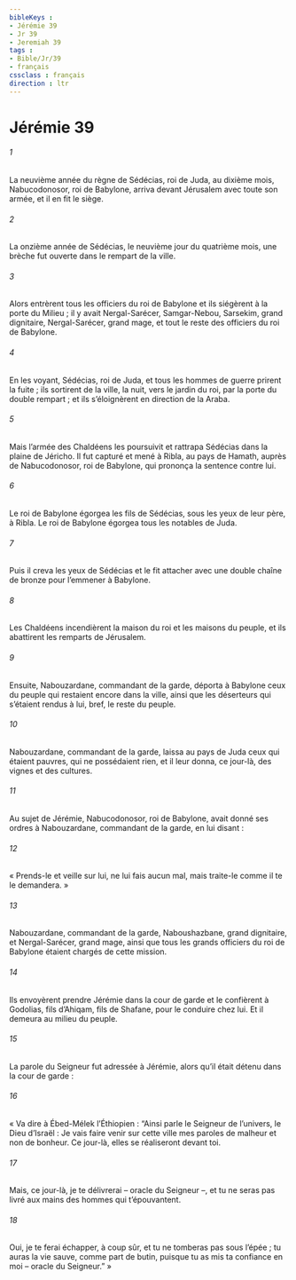 ```yaml
---
bibleKeys : 
- Jérémie 39
- Jr 39
- Jeremiah 39
tags : 
- Bible/Jr/39
- français
cssclass : français
direction : ltr
---
```


# Jérémie 39

###### 1
La neuvième année du règne de Sédécias, roi de Juda, au dixième mois, Nabucodonosor, roi de Babylone, arriva devant Jérusalem avec toute son armée, et il en fit le siège.
###### 2
La onzième année de Sédécias, le neuvième jour du quatrième mois, une brèche fut ouverte dans le rempart de la ville.
###### 3
Alors entrèrent tous les officiers du roi de Babylone et ils siégèrent à la porte du Milieu ; il y avait Nergal-Sarécer, Samgar-Nebou, Sarsekim, grand dignitaire, Nergal-Sarécer, grand mage, et tout le reste des officiers du roi de Babylone.
###### 4
En les voyant, Sédécias, roi de Juda, et tous les hommes de guerre prirent la fuite ; ils sortirent de la ville, la nuit, vers le jardin du roi, par la porte du double rempart ; et ils s’éloignèrent en direction de la Araba.
###### 5
Mais l’armée des Chaldéens les poursuivit et rattrapa Sédécias dans la plaine de Jéricho. Il fut capturé et mené à Ribla, au pays de Hamath, auprès de Nabucodonosor, roi de Babylone, qui prononça la sentence contre lui.
###### 6
Le roi de Babylone égorgea les fils de Sédécias, sous les yeux de leur père, à Ribla. Le roi de Babylone égorgea tous les notables de Juda.
###### 7
Puis il creva les yeux de Sédécias et le fit attacher avec une double chaîne de bronze pour l’emmener à Babylone.
###### 8
Les Chaldéens incendièrent la maison du roi et les maisons du peuple, et ils abattirent les remparts de Jérusalem.
###### 9
Ensuite, Nabouzardane, commandant de la garde, déporta à Babylone ceux du peuple qui restaient encore dans la ville, ainsi que les déserteurs qui s’étaient rendus à lui, bref, le reste du peuple.
###### 10
Nabouzardane, commandant de la garde, laissa au pays de Juda ceux qui étaient pauvres, qui ne possédaient rien, et il leur donna, ce jour-là, des vignes et des cultures.
###### 11
Au sujet de Jérémie, Nabucodonosor, roi de Babylone, avait donné ses ordres à Nabouzardane, commandant de la garde, en lui disant :
###### 12
« Prends-le et veille sur lui, ne lui fais aucun mal, mais traite-le comme il te le demandera. »
###### 13
Nabouzardane, commandant de la garde, Naboushazbane, grand dignitaire, et Nergal-Sarécer, grand mage, ainsi que tous les grands officiers du roi de Babylone étaient chargés de cette mission.
###### 14
Ils envoyèrent prendre Jérémie dans la cour de garde et le confièrent à Godolias, fils d’Ahiqam, fils de Shafane, pour le conduire chez lui. Et il demeura au milieu du peuple.
###### 15
La parole du Seigneur fut adressée à Jérémie, alors qu’il était détenu dans la cour de garde :
###### 16
« Va dire à Ébed-Mélek l’Éthiopien : “Ainsi parle le Seigneur de l’univers, le Dieu d’Israël : Je vais faire venir sur cette ville mes paroles de malheur et non de bonheur. Ce jour-là, elles se réaliseront devant toi.
###### 17
Mais, ce jour-là, je te délivrerai – oracle du Seigneur –, et tu ne seras pas livré aux mains des hommes qui t’épouvantent.
###### 18
Oui, je te ferai échapper, à coup sûr, et tu ne tomberas pas sous l’épée ; tu auras la vie sauve, comme part de butin, puisque tu as mis ta confiance en moi – oracle du Seigneur.” »
